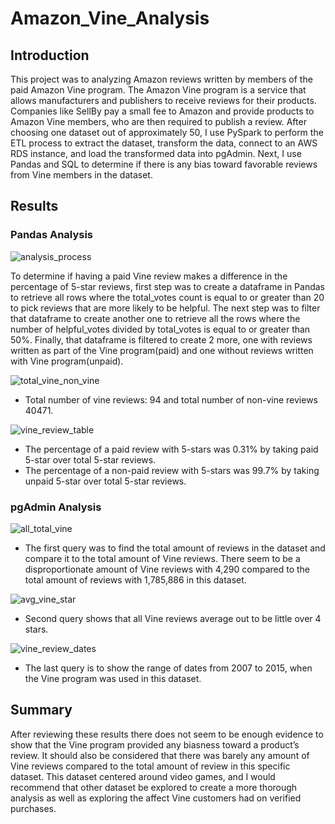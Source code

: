 # Amazon_Vine_Analysis
## Introduction
This project was to analyzing Amazon reviews written by members of the paid Amazon Vine program. The Amazon Vine program is a service that allows manufacturers and publishers to receive reviews for their products. Companies like SellBy pay a small fee to Amazon and provide products to Amazon Vine members, who are then required to publish a review. After choosing one dataset out of approximately 50, I use PySpark to perform the ETL process to extract the dataset, transform the data, connect to an AWS RDS instance, and load the transformed data into pgAdmin. Next, I use Pandas and SQL to determine if there is any bias toward favorable reviews from Vine members in the dataset.
## Results
### Pandas Analysis
![analysis_process](https://user-images.githubusercontent.com/56700719/163690536-5bb1a675-5444-4c07-a689-86598ca28ddf.JPG)

To determine if having a paid Vine review makes a difference in the percentage of 5-star reviews, first step was to create a dataframe in Pandas to retrieve all rows where the total_votes count is equal to or greater than 20 to pick reviews that are more likely to be helpful. The next step was to filter that dataframe to create another one to retrieve all the rows where the number of helpful_votes divided by total_votes is equal to or greater than 50%. Finally, that dataframe is filtered to create 2 more, one with reviews written as part of the Vine program(paid) and one without reviews written with Vine program(unpaid).

![total_vine_non_vine](https://user-images.githubusercontent.com/56700719/163690542-bf4afba4-b852-4b58-a934-15671c8a671e.JPG)

- Total number of vine reviews: 94 and total number of non-vine reviews 40471.

![vine_review_table](https://user-images.githubusercontent.com/56700719/163690555-79518743-61fd-4824-b817-b988e8de3d97.JPG)

- The percentage of a paid review with 5-stars was 0.31% by taking paid 5-star over total 5-star reviews.
- The percentage of a non-paid review with 5-stars was 99.7% by taking unpaid 5-star over total 5-star reviews.

### pgAdmin Analysis
![all_total_vine](https://user-images.githubusercontent.com/56700719/163690623-02209341-2530-45e3-83da-52176d61fc59.JPG)

- The first query was to find the total amount of reviews in the dataset and compare it to the total amount of Vine reviews. There seem to be a disproportionate amount of Vine reviews with 4,290 compared to the total amount of reviews with 1,785,886 in this dataset.

![avg_vine_star](https://user-images.githubusercontent.com/56700719/163690634-84a0c598-a89f-4cd3-8b6a-aa6b8abdf700.JPG)

- Second query shows that all Vine reviews average out to be little over 4 stars.

![vine_review_dates](https://user-images.githubusercontent.com/56700719/163690647-36afc4d1-586f-443f-b97e-6268ca24180e.JPG)

- The last query is to show the range of dates from 2007 to 2015, when the Vine program was used in this dataset.

## Summary
After reviewing these results there does not seem to be enough evidence to show that the Vine program provided any biasness toward a product’s review. It should also be considered that there was barely any amount of Vine reviews compared to the total amount of review in this specific dataset. This dataset centered around video games, and I would recommend that other dataset be explored to create a more thorough analysis as well as exploring the affect Vine customers had on verified purchases.

